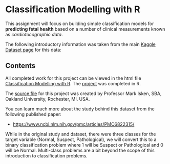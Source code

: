 # Classification Modelling with R
This assignment will focus on building simple classification models for
**predicting fetal health** based on a number of clinical measurements known
as *cardiotocographic data*. 

The following introductory information was taken from the main
[Kaggle Dataset page](https://www.kaggle.com/andrewmvd/fetal-health-classification) for this data:

## Contents
All completed work for this project can be viewed in the html file [Classification Modelling with R](hw3_w22_classification_r_fetalhealth_ogbeborevans.html). The [project](hw3_w22_classification_r_fetalhealth_ogbeborevans.Rmd) was completed in R.

The [source file](hw3_w22_classification_r_fetalhealth_problem.Rmd) for this project was created by Professor Mark Isken, SBA, Oakland University, Rochester, MI. USA.

You can learn much more about the study behind this dataset from the following
published paper:

* https://www.ncbi.nlm.nih.gov/pmc/articles/PMC6822315/

While in the original study and dataset, there were three classes for the
target variable (Normal, Suspect, Pathological), we will convert this to
a binary classification problem where 1 will be Suspect or Pathological and
0 will be Normal. Multi-class problems are a bit beyond the scope of this
introduction to classification problems.